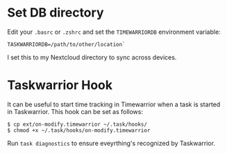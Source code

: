 # Set DB directory
 Edit your `.basrc` or `.zshrc` and set the `TIMEWARRIORDB` environment variable:

 ```
 TASKWARRIORDB=/path/to/other/location`
 ```

 I set this to my Nextcloud directory to sync across devices.

# Taskwarrior Hook
It can be useful to start time tracking in Timewarrior when a task is started in Taskwarrior. This hook can be set as follows:

```
$ cp ext/on-modify.timewarrior ~/.task/hooks/
$ chmod +x ~/.task/hooks/on-modify.timewarrior
```

Run `task diagnostics` to ensure eveyrthing's recognized by Taskwarrior.
